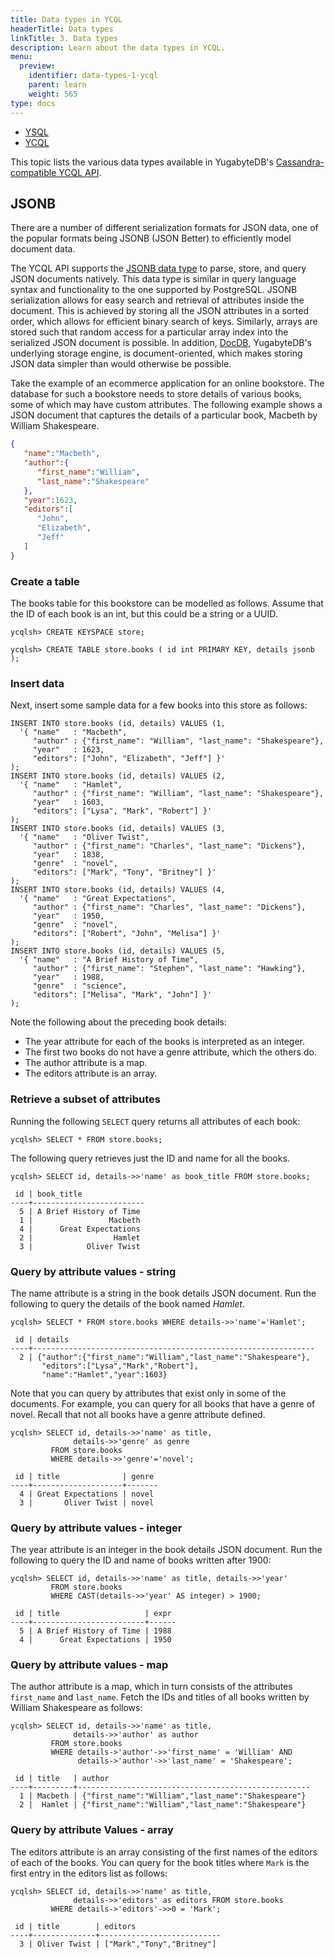 ```yaml
---
title: Data types in YCQL
headerTitle: Data types
linkTitle: 3. Data types
description: Learn about the data types in YCQL.
menu:
  preview:
    identifier: data-types-1-ycql
    parent: learn
    weight: 565
type: docs
---
```


<ul class="nav nav-tabs-alt nav-tabs-yb">

  <li >
    <a href="../data-types-ysql/" class="nav-link">
      <i class="icon-postgres" aria-hidden="true"></i>
      YSQL
    </a>
  </li>

  <li >
    <a href="../data-types-ycql/" class="nav-link active">
      <i class="icon-cassandra" aria-hidden="true"></i>
      YCQL
    </a>
  </li>

</ul>

This topic lists the various data types available in YugabyteDB's [Cassandra-compatible YCQL API](../../../api/ycql/).

## JSONB

There are a number of different serialization formats for JSON data, one of the popular formats being JSONB (JSON Better) to efficiently model document data.

The YCQL API supports the [JSONB data type](../../../api/ycql/type_jsonb/) to parse, store, and query JSON documents natively. This data type is similar in query language syntax and functionality to the one supported by PostgreSQL. JSONB serialization allows for easy search and retrieval of attributes inside the document. This is achieved by storing all the JSON attributes in a sorted order, which allows for efficient binary search of keys. Similarly, arrays are stored such that random access for a particular array index into the serialized JSON document is possible. In addition, [DocDB](../../../architecture/docdb/persistence/), YugabyteDB's underlying storage engine, is document-oriented, which makes storing JSON data simpler than would otherwise be possible.

Take the example of an ecommerce application for an online bookstore. The database for such a bookstore needs to store details of various books, some of which may have custom attributes. The following example shows a JSON document that captures the details of a particular book, Macbeth by William Shakespeare.

```json
{
   "name":"Macbeth",
   "author":{
      "first_name":"William",
      "last_name":"Shakespeare"
   },
   "year":1623,
   "editors":[
      "John",
      "Elizabeth",
      "Jeff"
   ]
}
```

### Create a table

The books table for this bookstore can be modelled as follows. Assume that the ID of each book is an int, but this could be a string or a UUID.

```cql
ycqlsh> CREATE KEYSPACE store;
```

```cql
ycqlsh> CREATE TABLE store.books ( id int PRIMARY KEY, details jsonb );
```

### Insert data

Next, insert some sample data for a few books into this store as follows:

```cql
INSERT INTO store.books (id, details) VALUES (1,
  '{ "name"   : "Macbeth",
     "author" : {"first_name": "William", "last_name": "Shakespeare"},
     "year"   : 1623,
     "editors": ["John", "Elizabeth", "Jeff"] }'
);
INSERT INTO store.books (id, details) VALUES (2,
  '{ "name"   : "Hamlet",
     "author" : {"first_name": "William", "last_name": "Shakespeare"},
     "year"   : 1603,
     "editors": ["Lysa", "Mark", "Robert"] }'
);
INSERT INTO store.books (id, details) VALUES (3,
  '{ "name"   : "Oliver Twist",
     "author" : {"first_name": "Charles", "last_name": "Dickens"},
     "year"   : 1838,
     "genre"  : "novel",
     "editors": ["Mark", "Tony", "Britney"] }'
);
INSERT INTO store.books (id, details) VALUES (4,
  '{ "name"   : "Great Expectations",
     "author" : {"first_name": "Charles", "last_name": "Dickens"},
     "year"   : 1950,
     "genre"  : "novel",
     "editors": ["Robert", "John", "Melisa"] }'
);
INSERT INTO store.books (id, details) VALUES (5,
  '{ "name"   : "A Brief History of Time",
     "author" : {"first_name": "Stephen", "last_name": "Hawking"},
     "year"   : 1988,
     "genre"  : "science",
     "editors": ["Melisa", "Mark", "John"] }'
);
```

Note the following about the preceding book details:

- The year attribute for each of the books is interpreted as an integer.
- The first two books do not have a genre attribute, which the others do.
- The author attribute is a map.
- The editors attribute is an array.

### Retrieve a subset of attributes

Running the following `SELECT` query returns all attributes of each book:

```cql
ycqlsh> SELECT * FROM store.books;

```

The following query retrieves just the ID and name for all the books.

```cql
ycqlsh> SELECT id, details->>'name' as book_title FROM store.books;
```

```output
 id | book_title
----+-------------------------
  5 | A Brief History of Time
  1 |                 Macbeth
  4 |      Great Expectations
  2 |                  Hamlet
  3 |            Oliver Twist
```

### Query by attribute values - string

The name attribute is a string in the book details JSON document. Run the following to query the details of the book named *Hamlet*.

```cql
ycqlsh> SELECT * FROM store.books WHERE details->>'name'='Hamlet';
```

```output
 id | details
----+---------------------------------------------------------------
  2 | {"author":{"first_name":"William","last_name":"Shakespeare"},
       "editors":["Lysa","Mark","Robert"],
       "name":"Hamlet","year":1603}
```

Note that you can query by attributes that exist only in some of the documents. For example, you can query for all books that have a genre of novel. Recall that not all books have a genre attribute defined.

```cql
ycqlsh> SELECT id, details->>'name' as title,
              details->>'genre' as genre
         FROM store.books
         WHERE details->>'genre'='novel';
```

```output
 id | title              | genre
----+--------------------+-------
  4 | Great Expectations | novel
  3 |       Oliver Twist | novel
```

### Query by attribute values - integer

The year attribute is an integer in the book details JSON document. Run the following to query the ID and name of books written after 1900:

```cql
ycqlsh> SELECT id, details->>'name' as title, details->>'year'
         FROM store.books
         WHERE CAST(details->>'year' AS integer) > 1900;
```

```output
 id | title                   | expr
----+-------------------------+------
  5 | A Brief History of Time | 1988
  4 |      Great Expectations | 1950
```

### Query by attribute values - map

The author attribute is a map, which in turn consists of the attributes `first_name` and `last_name`. Fetch the IDs and titles of all books written by William Shakespeare as follows:

```cql
ycqlsh> SELECT id, details->>'name' as title,
              details->>'author' as author
         FROM store.books
         WHERE details->'author'->>'first_name' = 'William' AND
               details->'author'->>'last_name' = 'Shakespeare';
```

```output
 id | title   | author
----+---------+----------------------------------------------------
  1 | Macbeth | {"first_name":"William","last_name":"Shakespeare"}
  2 |  Hamlet | {"first_name":"William","last_name":"Shakespeare"}
```

### Query by attribute Values - array

The editors attribute is an array consisting of the first names of the editors of each of the books. You can query for the book titles where `Mark` is the first entry in the editors list as follows:

```cql
ycqlsh> SELECT id, details->>'name' as title,
              details->>'editors' as editors FROM store.books
         WHERE details->'editors'->>0 = 'Mark';
```

```output
 id | title        | editors
----+--------------+---------------------------
  3 | Oliver Twist | ["Mark","Tony","Britney"]
```
